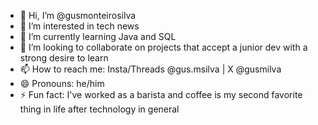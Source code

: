 - 👋 Hi, I’m @gusmonteirosilva
- 👀 I’m interested in tech news
- 🌱 I’m currently learning Java and SQL
- 💞️ I’m looking to collaborate on projects that accept a junior dev with a strong desire to learn
- 📫 How to reach me: Insta/Threads @gus.msilva | X @gusmilva
- 😄 Pronouns: he/him
- ⚡ Fun fact: I've worked as a barista and coffee is my second favorite thing in life after technology in general

<!---
gusmonteirosilva/gusmonteirosilva is a ✨ special ✨ repository because its `README.md` (this file) appears on your GitHub profile.
You can click the Preview link to take a look at your changes.
--->
